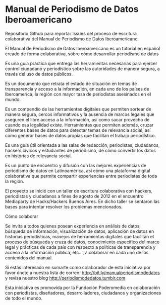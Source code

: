 Manual de Periodismo de Datos Iberoamericano
============================================
Repositorio Github para reportar Issues del proceso de escritura colaborativa del Manual de Periodismo de Datos Iberoamericano.

El Manual de Periodismo de Datos Iberoamericano es un tutorial en español creado de forma colaborativa, sobre cómo desarrollar periodismo de datos

Es una guía práctica que entrega las herramientas necesarias para ejercer control ciudadano y periodístico sobre las autoridades de manera segura, a través del uso de datos públicos.

Es un documento que retrata el estado de situación en temas de transparencia y acceso a la información, en cada uno de los países de Iberoamerica; la región con mayor tasa de periodistas asesinados en el mundo.

Es un compendio de las herramientas digitales que permiten sortear de manera segura, cercos informativos y la ausencia de marcos legales que aseguren el libre acceso a la información, así como sacar provecho de cuando esa legalidad existe. Herramientas que permiten además, cruzar diferentes bases de datos para detectar temas de relevancia social, así como generar bases de datos propias que facilitan el trabajo periodístico.

Es una guía útil orientada a las salas de redacción, periodistas, ciudadanos, hackers cívicos y estudiantes de periodismo, de cómo convertir los datos en historias de relevancia social.

Es un punto de encuentro y difusión con las mejores experiencias de periodismo de datos en Latinoamérica, así cómo una plataforma digital colaborativa que permite compartir experiencias entre periodistas de toda la región.

El proyecto se inició con un taller de escritura colaborativa con hackers, periodistas y ciudadanos a fines de agosto de 2012 en el encuentro Mediaparty de Hacks/Hackers Buenos Aires. En dicho taller se sentaron las bases para intentar resolver los problemas mencionados.

Cómo colaborar

Se invita a todos quienes posean experiencia en análisis de datos, búsqueda de información, visualización de datos, aplicación de datos en historias periodísticas, manejos de herramientas digitales que facilitan el proceso de búsqueda y cruza de datos, conocimiento específico del marco legal y prácticas de cada país con respecto a políticas de transparencia y acceso a la información pública, etc…, a colaborar en cada uno de los contenidos del manual.

Si estás interesado en sumarte como colaborador de esta iniciativa por favor únete a nuestra lista de correo: http://bit.ly/manualperiodismodedatos y revisa nuestro blog http://periodismodedatos.tumblr.com

Esta iniciativa es promovida por la Fundación Poderomedia en colaboración con periodistas, diseñadores, desarrolladores, ciudadanos y organizaciones de todo el mundo.


